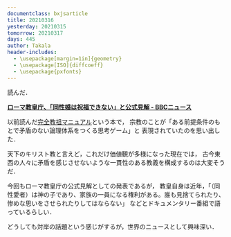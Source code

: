 ```yaml
---
documentclass: bxjsarticle
title: 20210316
yesterday: 20210315
tomorrow: 20210317
days: 445
author: Takala
header-includes:
  - \usepackage[margin=1in]{geometry}
  - \usepackage[ISO]{diffcoeff}
  - \usepackage{pxfonts}
---
```



読んだ．


**[ローマ教皇庁、「同性婚は祝福できない」と公式見解 - BBCニュース](https://www.bbc.com/japanese/56410862)**



以前読んだ[完全教祖マニュアル](https://amzn.to/3tpvpOp)という本で，
宗教のことが「ある前提条件のもとで矛盾のない論理体系をつくる思考ゲーム」と
表現されていたのを思い出した．


天下のキリスト教と言えど，これだけ価値観が多様になった現在では，
古今東西の人々に矛盾を感じさせないような一貫性のある教義を構成するのは大変そうだ．


今回もローマ教皇庁の公式見解としての発表であるが，
教皇自身は近年，「（同性愛者）は神の子であり、家族の一員になる権利がある。誰も見捨てられたり、惨めな思いをさせられたりしてはならない」
などとドキュメンタリー番組で語っているらしい．


どうしても対岸の話題という感じがするが，世界のニュースとして興味深い．

